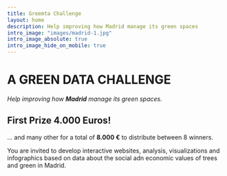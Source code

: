 ```yaml
---
title: Greemta Challenge
layout: home
description: Help improving how Madrid manage its green spaces
intro_image: "images/madrid-1.jpg"
intro_image_absolute: true
intro_image_hide_on_mobile: true
---
```


# A GREEN DATA CHALLENGE
*Help improving how **Madrid** manage its green spaces.*

## First Prize 4.000 Euros!
... and many other for a total of **8.000 &euro;** to distribute between 8 winners.

You are invited to develop interactive websites, analysis, visualizations and infographics based on data about the social adn economic values of trees and green in Madrid.
